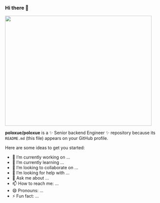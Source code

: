 ### Hi there 👋

<img src="https://giphy.com/embed/qgQUggAC3Pfv687qPC" width="480" height="360" />

**poloxue/poloxue** is a ✨ Senior backend Engineer ✨ repository because its `README.md` (this file) appears on your GitHub profile.

Here are some ideas to get you started:

- 🔭 I’m currently working on ...
- 🌱 I’m currently learning ...
- 👯 I’m looking to collaborate on ...
- 🤔 I’m looking for help with ...
- 💬 Ask me about ...
- 📫 How to reach me: ...
- 😄 Pronouns: ...
- ⚡ Fun fact: ...
